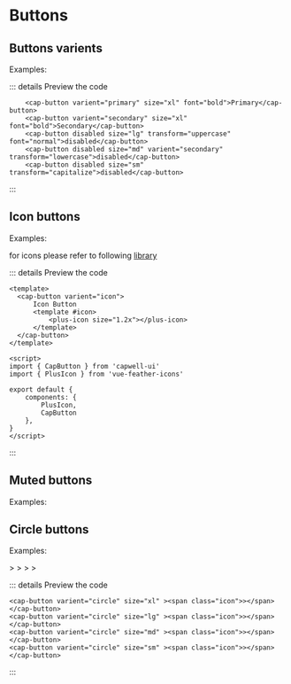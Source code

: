 # Buttons

## Buttons varients

Examples:

<demo-button></demo-button>

<!-- <cap-button varient="primary" size="xl">Primary</cap-button>
<cap-button varient="secondary" size="xl">Secondary</cap-button>
<cap-button varient="disabled" size="lg">disabled</cap-button>
<cap-button varient="disabled" size="md">disabled</cap-button>
<cap-button varient="disabled" size="sm">disabled</cap-button> -->

::: details Preview the code
```vue
    <cap-button varient="primary" size="xl" font="bold">Primary</cap-button>
    <cap-button varient="secondary" size="xl" font="bold">Secondary</cap-button>
    <cap-button disabled size="lg" transform="uppercase" font="normal">disabled</cap-button>
    <cap-button disabled size="md" varient="secondary" transform="lowercase">disabled</cap-button>
    <cap-button disabled size="sm" transform="capitalize">disabled</cap-button>

```
:::


## Icon buttons

Examples:

<demo-icon-button ></demo-icon-button>

for icons please refer to following [library](https://vue-feather-icons.egoist.sh/)

::: details Preview the code
```vue
<template>
  <cap-button varient="icon">
      Icon Button
      <template #icon>
          <plus-icon size="1.2x"></plus-icon>
      </template>
  </cap-button>
</template>

<script>
import { CapButton } from 'capwell-ui'
import { PlusIcon } from 'vue-feather-icons'

export default {
    components: {
        PlusIcon,
        CapButton
    },
}
</script>
```
:::

## Muted buttons

Examples:

<demo-icon-button muted="muted" ></demo-icon-button>

## Circle buttons

Examples:

<cap-button varient="circle" size="xl" ><span class="icon">></span></cap-button>
<cap-button varient="circle" size="lg" ><span class="icon">></span></cap-button>
<cap-button varient="circle" size="md" ><span class="icon">></span></cap-button>
<cap-button varient="circle" size="sm" ><span class="icon">></span></cap-button>

::: details Preview the code
```vue
<cap-button varient="circle" size="xl" ><span class="icon">></span></cap-button>
<cap-button varient="circle" size="lg" ><span class="icon">></span></cap-button>
<cap-button varient="circle" size="md" ><span class="icon">></span></cap-button>
<cap-button varient="circle" size="sm" ><span class="icon">></span></cap-button>
```
:::

